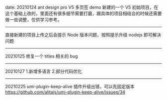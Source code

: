 date: 20210124 ant design pro V5 多页签 demo 新建的一个 V5 初始项目，在这个基础上改的，里面还有很多细节需要打磨，跟具体的项目相结合的时候还需要做一些调整，仅供学习参考。

---

直接新建的项目上传之后会提示 Node 版本问题，按照提示升级 nodejs 即可解决问题

---

20210125 修复一个 titles 相关的 bug

---

20210127 1.新增多语言 2.部分代码优化

---

20210225 umi-plugin-keep-alive 插件升级出错，可以先固定版本 https://github.com/alitajs/umi-plugin-keep-alive/issues/34
